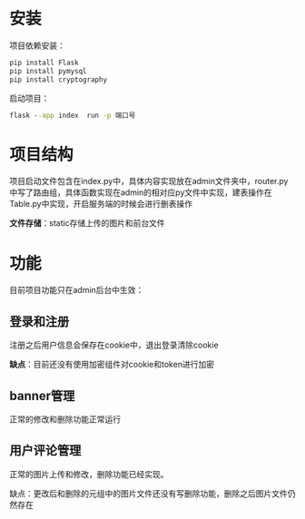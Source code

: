 # 安装

项目依赖安装：

```cmd
pip install Flask
pip install pymysql
pip install cryptography
```

启动项目：

```cmd
flask --app index  run -p 端口号
```

# **项目结构**

项目启动文件包含在index.py中，具体内容实现放在admin文件夹中，router.py中写了路由组，具体函数实现在admin的相对应py文件中实现，建表操作在Table.py中实现，开启服务端的时候会进行删表操作

**文件存储**：static存储上传的图片和前台文件

# 功能

目前项目功能只在admin后台中生效：

## **登录和注册**

注册之后用户信息会保存在cookie中，退出登录清除cookie

**缺点**：目前还没有使用加密组件对cookie和token进行加密

## **banner管理**

正常的修改和删除功能正常运行

## 用户评论管理

正常的图片上传和修改，删除功能已经实现。

缺点：更改后和删除的元组中的图片文件还没有写删除功能，删除之后图片文件仍然存在
